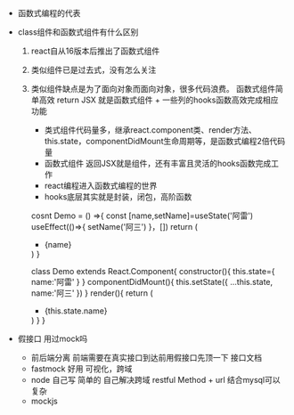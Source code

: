 - 函数式编程的代表
- class组件和函数式组件有什么区别
    1. react自从16版本后推出了函数式组件
    2. 类似组件已是过去式，没有怎么关注
    3. 类似组件缺点是为了面向对象而面向对象，很多代码浪费。
       函数式组件简单高效 return JSX 就是函数式组件 + 一些列的hooks函数高效完成相应功能
       - 类式组件代码量多，继承react.component类、render方法、this.state，componentDidMount生命周期等，是函数式编程2倍代码量
       - 函数式组件 返回JSX就是组件，还有丰富且灵活的hooks函数完成工作
       - react编程进入函数式编程的世界
       - hooks底层其实就是封装，闭包，高阶函数

        cosnt Demo = () =>{
            const [name,setName]=useState('阿雷')
            useEffect(()=>{
                setName('阿三')
            }，[])
            return (
                 <ul>
                    <li>{name}</li>
                 </ul>
            )
        }

        class Demo extends React.Component{
            constructor(){
                this.state={
                    name:'阿雷'
                }
            }
            componentDidMount(){
                this.setState({
                    ...this.state,
                    name:'阿三'
                })
            }
            render(){
                return (
                    <ul>
                        <li>{this.state.name}</li>
                    </ul>
                )
            }
        }

- 假接口 用过mock吗
    - 前后端分离
        前端需要在真实接口到达前用假接口先顶一下
        接口文档
    - fastmock 好用 可视化，跨域
    - node 自己写 简单的
        自己解决跨域
        restful Method + url
        结合mysql可以复杂
    - mockjs